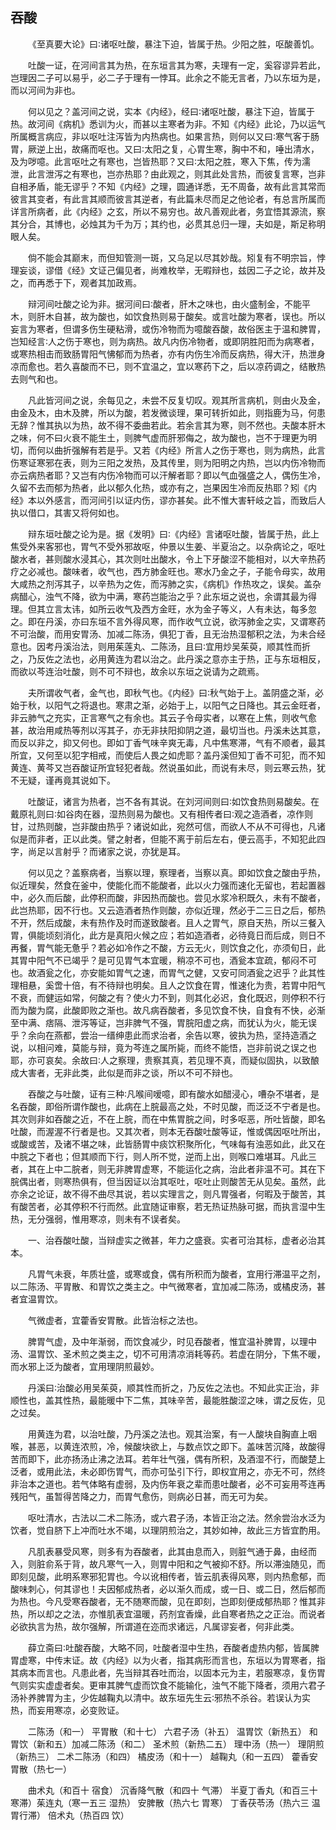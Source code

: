 ## 吞酸


&emsp;&emsp;《至真要大论》曰∶诸呕吐酸，暴注下迫，皆属于热。少阳之胜，呕酸善饥。

&emsp;&emsp;吐酸一证，在河间言其为热，在东垣言其为寒，夫理有一定，奚容谬异若此，岂理因二子可以易乎，必二子于理有一悖耳。此余之不能无言者，乃以东垣为是，而以河间为非也。

&emsp;&emsp;何以见之？盖河间之说，实本《内经》，经曰∶诸呕吐酸，暴注下迫，皆属于热。故河间《病机》悉训为火，而甚以主寒者为非。不知《内经》此论，乃以运气所属概言病应，非以呕吐注泻皆为内热病也。如果言热，则何以又曰∶寒气客于肠胃，厥逆上出，故痛而呕也。又曰∶太阳之复，心胃生寒，胸中不和，唾出清水，及为哕噫。此言呕吐之有寒也，岂皆热耶？又曰∶太阳之胜，寒入下焦，传为濡泄，此言泄泻之有寒也，岂亦热耶？由此观之，则其此处言热，而彼复言寒，岂非自相矛盾，能无谬乎？不知《内经》之理，圆通详悉，无不周备，故有此言其常而彼言其变者，有此言其顺而彼言其逆者，有此篇未尽而足之他论者，有总言所属而详言所病者，此《内经》之玄，所以不易穷也。故凡善观此者，务宜悟其源流，察其分合，其博也，必烛其为千为万；其约也，必贯其总归一理，夫如是，斯足称明眼人矣。

&emsp;&emsp;倘不能会其巅末，而但知管测一斑，又乌足以尽其妙哉。矧复有不明宗旨，悖理妄谈，谬借《经》文证己偏见者，尚难枚举，无暇辩也，兹因二子之论，故并及之，而再悉于下，观者其加政焉。

&emsp;&emsp;辩河间吐酸之论为非。据河间曰∶酸者，肝木之味也，由火盛制金，不能平木，则肝木自甚，故为酸也，如饮食热则易于酸矣。或言吐酸为寒者，误也。所以妄言为寒者，但谓多伤生硬粘滑，或伤冷物而为噫酸吞酸，故俗医主于温和脾胃，岂知经言∶人之伤于寒也，则为病热。故凡内伤冷物者，或即阴胜阳而为病寒者，或寒热相击而致肠胃阳气怫郁而为热者，亦有内伤生冷而反病热，得大汗，热泄身凉而愈也。若久喜酸而不已，则不宜温之，宜以寒药下之，后以凉药调之，结散热去则气和也。

&emsp;&emsp;凡此皆河间之说，余每见之，未尝不反复切叹。观其所言病机，则由火及金，由金及木，由木及脾，所以为酸，若发微谈理，果可转折如此，则指鹿为马，何患无辞？惟其执以为热，故不得不委曲若此。若余言其为寒，则不然也。夫酸本肝木之味，何不曰火衰不能生土，则脾气虚而肝邪侮之，故为酸也，岂不于理更为明切，而何以曲折强解有若是乎。又若《内经》所言人之伤于寒也，则为病热，此言伤寒证寒邪在表，则为三阳之发热，及其传里，则为阳明之内热，岂以内伤冷物而亦云病热者耶？又岂有内伤冷物而可以汗解者耶？即以气血强盛之人，偶伤生冷，久留不去而郁为热者，此以郁久化热，或亦有之，岂果因生冷而反热耶？矧《内经》本以外感言，而河间引以证内伤，谬亦甚矣。此不惟大害轩岐之旨，而致后人执以借口，其害又将何如也。

&emsp;&emsp;辩东垣吐酸之论为是。据《发明》曰∶《内经》言诸呕吐酸，皆属于热，此上焦受外来客邪也，胃气不受外邪故呕，仲景以生姜、半夏治之。以杂病论之，呕吐酸水者，甚则酸水浸其心，其次则吐出酸水，令上下牙酸涩不能相对，以大辛热药疗之必减也。酸味者，收气也，西方肺金旺也。寒水乃金之子，子能令母实，故用大咸热之剂泻其子，以辛热为之佐，而泻肺之实，《病机》作热攻之，误矣。盖杂病醋心，浊气不降，欲为中满，寒药岂能治之乎？此东垣之说也，余谓其最为得理。但其立言太讳，如所云收气及西方金旺，水为金子等义，人有未达，每多忽之。即在丹溪，亦曰东垣不言外得风寒，而作收气立说，欲泻肺金之实，又谓寒药不可治酸，而用安胃汤、加减二陈汤，俱犯丁香，且无治热湿郁积之法，为未合经意也。因考丹溪治法，则用茱莲丸、二陈汤，且曰∶宜用炒吴茱萸，顺其性而折之，乃反佐之法也，必用黄连为君以治之。此丹溪之意亦主于热，正与东垣相反，而欲以芩连治吐酸，则不可不辩也，故余以东垣之说请为之疏焉。

&emsp;&emsp;夫所谓收气者，金气也，即秋气也。《内经》曰∶秋气始于上。盖阴盛之渐，必始于秋，以阳气之将退也。寒肃之渐，必始于上，以阳气之日降也。其云金旺者，非云肺气之充实，正言寒气之有余也。其云子令母实者，以寒在上焦，则收气愈甚，故治用咸热等剂以泻其子，亦无非扶阳抑阴之道，最切当也。丹溪未达其意，而反以非之，抑又何也。即如丁香气味辛爽无毒，凡中焦寒滞，气有不顺者，最其所宜，又何至以犯字相戒，而使后人畏之如虎耶？盖丹溪但知丁香不可犯，而不知黄连、黄芩又岂吞酸证所宜轻犯者哉。然说虽如此，而说有未尽，则云寒云热，犹不无疑，谨再竟其说如下。

&emsp;&emsp;吐酸证，诸言为热者，岂不各有其说。在刘河间则曰∶如饮食热则易酸矣。在戴原礼则曰∶如谷肉在器，湿热则易为酸也。又有相传者曰∶观之造酒者，凉作则甘，过热则酸，岂非酸由热乎？诸说如此，宛然可信，而欲人不从不可得也，凡诸似是而非者，正以此类。譬之射者，但能不离于前后左右，便云高手，不知犯此四字，尚足以言射乎？而诸家之说，亦犹是耳。

&emsp;&emsp;何以见之？盖察病者，当察以理，察理者，当察以真。即如饮食之酸由乎热，似近理矣，然食在釜中，使能化而不能酸者，此以火力强而速化无留也，若起置器中，必久而后酸，此停积而酸，非因热而酸也。尝见水浆冷积既久，未有不酸者，此岂热耶，因不行也。又云造酒者热作则酸，亦似近理，然必于二三日之后，郁热不开，然后成酸，未有热作及时而遂致酸者。且人之胃气，原自天热，所以三餐入胃，俱能顷刻消化，此方是真阳火候之应；若如造酒者，必待竟日而后成，则日不再餐，胃气能无惫乎？若必如冷作之不酸，方云无火，则饮食之化，亦须旬日，此其胃中阳气不已竭乎？是可见胃气本宜暖，稍凉不可也，酒瓮本宜疏，郁闷不可也。故酒瓮之化，亦安能如胃气之速，而胃气之健，又安可同酒瓮之迟乎？此其性理相悬，奚啻十倍，有不待辩也明矣。且人之饮食在胃，惟速化为贵，若胃中阳气不衰，而健运如常，何酸之有？使火力不到，则其化必迟，食化既迟，则停积不行而为酸为腐，此酸即败之渐也。故凡病吞酸者，多见饮食不快，自食有不快，必渐至中满、痞隔、泄泻等证，岂非脾气不强，胃脘阳虚之病，而犹认为火，能无误乎？余向在燕都，尝治一缙绅患此而求治者，余告以寒，彼执为热，坚持造酒之说，以相问难，莫能与辩，竟为芩连之属所毙，而终不能悟，岂非前说之误之也耶，亦可哀矣。余故曰∶人之察理，贵察其真，若见理不真，而疑似固执，以致酿成大害者，无非此类，此似是而非之谈，所以不可不辩也。

&emsp;&emsp;吞酸之与吐酸，证有三种∶凡喉间嗳噫，即有酸水如醋浸心，嘈杂不堪者，是名吞酸，即俗所谓作酸也，此病在上脘最高之处，不时见酸，而泛泛不宁者是也。其次则非如吞酸之近，不在上脘，而在中焦胃脘之间，时多呕恶，所吐皆酸，即名吐酸，而渥渥不行者是也。又其次者，则本无吞酸吐酸等证，惟或偶因呕吐所出，或酸或苦，及诸不堪之味，此皆肠胃中痰饮积聚所化，气味每有浊恶如此，此又在中脘之下者也；但其顺而下行，则人所不觉，逆而上出，则喉口难堪耳。凡此三者，其在上中二脘者，则无非脾胃虚寒，不能运化之病，治此者非温不可。其在下脘偶出者，则寒热俱有，但当因证以治其呕吐，呕吐止则酸苦无从见矣。虽然，此亦余之论证，故不得不曲尽其说，若以实理言之，则凡胃强者，何暇及于酸苦，其有酸苦者，必其停积不行而然。此宜随证审察，若无热证热脉可据，而执言湿中生热，无分强弱，惟用寒凉，则未有不误者矣。

&emsp;&emsp;一、治吞酸吐酸，当辩虚实之微甚，年力之盛衰。实者可治其标，虚者必治其本。

&emsp;&emsp;凡胃气未衰，年质壮盛，或寒或食，偶有所积而为酸者，宜用行滞温平之剂，以二陈汤、平胃散、和胃饮之类主之。中气微寒者，宜加减二陈汤，或橘皮汤，甚者宜温胃饮。

&emsp;&emsp;气微虚者，宜藿香安胃散。此皆治标之法也。

&emsp;&emsp;脾胃气虚，及中年渐弱，而饮食减少，时见吞酸者，惟宜温补脾胃，以理中汤、温胃饮、圣术煎之类主之，切不可用清凉消耗等药。若虚在阴分，下焦不暖，而水邪上泛为酸者，宜用理阴煎最妙。

&emsp;&emsp;丹溪曰∶治酸必用吴茱萸，顺其性而折之，乃反佐之法也。不知此实正治，非顺性也，盖其性热，最能暖中下二焦，其味辛苦，最能胜酸涩之味，谓之反佐，见之过矣。

&emsp;&emsp;用黄连为君，以治吐酸，乃丹溪之法也。观其治案，有一人酸块自胸直上咽喉，甚恶，以黄连浓煎，冷，候酸块欲上，与数点饮之即下。盖味苦沉降，故酸得苦而即下，此亦扬汤止沸之法耳。若年壮气强，偶有所积，及酒湿不行，而酸楚上泛者，或用此法，未必即伤胃气，而亦可坠引下行，即权宜用之，亦无不可，然终非治本之道也。若气体略有虚弱，及内伤年衰之辈而患吐酸者，必不可妄用芩连再残阳气，虽暂得苦降之力，而胃气愈伤，则病必日甚，而无可为矣。

&emsp;&emsp;呕吐清水，古法以二术二陈汤，或六君子汤，本皆正治之法。然余尝治水泛为饮者，觉自脐下上冲而吐水不竭，以理阴煎治之，其妙如神，故此三方皆宜酌用。

&emsp;&emsp;凡肌表暴受风寒，则多有为吞酸者，此其由息而入，则脏气通于鼻，由经而入，则脏俞系于背，故凡寒气一入，则胃中阳和之气被抑不舒。所以滞浊随见，而即刻见酸，此明系寒邪犯胃也。今以讹相传者，皆云肌表得风寒，则内热愈郁，而酸味刺心，何其谬也！夫因郁成热者，必以渐久而成，或一日、或二日，然后郁而为热也。今凡受寒吞酸者，无不随寒而酸，见在即刻，岂即刻便成郁热耶？惟其非热，所以却之之法，亦惟肌表宜温暖，药剂宜香燥，此自寒者热之之正治。而说者必欲执言为热，故尔强解，所谓道在迩而求诸远，凡属谬妄者，何非此类。

&emsp;&emsp;薛立斋曰∶吐酸吞酸，大略不同，吐酸者湿中生热，吞酸者虚热内郁，皆属脾胃虚寒，中传末证。故《内经》以为火者，指其病形而言也，东垣以为胃寒者，指其病本而言也。凡患此者，先当辩其吞吐而治，以固本元为主，若服寒凉，复伤胃气则实实虚虚者矣。更审其脾气虚而饮食不能输化，浊气不能下降者，须用六君子汤补养脾胃为主，少佐越鞠丸以清中。故东垣先生云∶邪热不杀谷。若误认为实热，而妄用寒凉，必变败证。

&emsp;&emsp;二陈汤（和一） 平胃散（和十七） 六君子汤（补五） 温胃饮（新热五） 和胃饮（新和五）加减二陈汤（和二） 圣术煎（新热二五） 理中汤（热一） 理阴煎（新热三） 二术二陈汤（和四） 橘皮汤（和十一） 越鞠丸（和一五四） 藿香安胃散（热七一）

&emsp;&emsp;曲术丸（和百十 宿食） 沉香降气散（和四十 气滞） 半夏丁香丸（和百三十 寒滞）茱连丸（寒一五三 湿热） 安脾散（热六七 胃寒） 丁香茯苓汤（热六三 温胃行滞） 倍术丸（热百四 饮）

